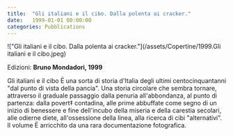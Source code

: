 ```yaml
---
title:  "Gli italiani e il cibo. Dalla polenta ai cracker."
date:   1999-01-01 00:00:00
categories: Pubblications
---
```


!["Gli italiani e il cibo. Dalla polenta ai cracker."](/assets/Copertine/1999.Gli italiani e il cibo.jpeg)

Edizioni: **Bruno Mondadori, 1999**

Gli italiani e il cibo Ë una sorta di storia d'Italia degli ultimi centocinquantanni "dal punto di vista della pancia". Una storia circolare che sembra tornare, attraverso il graduale passaggio dalla penuria all'abbondanza, al punto di partenza: dalla povert‡ contadina, alle prime abbuffate come segno di un inizio di benessere e fine dell'incubo della miseria e della carestia secolari, alle odierne diete, all'ossessione della linea, alla ricerca di cibi "alternativi".
Il volume Ë arricchito da una rara documentazione fotografica.